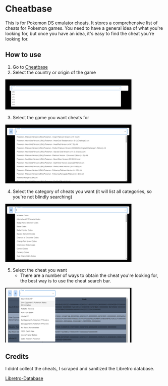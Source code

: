 # Cheatbase

This is for Pokemon DS emulator cheats. It stores a comprehensive list of cheats for Pokemon games. You need to have a general idea of what you're looking for, but once you have an idea, it's easy to find the cheat you're looking for.

## How to use

1. Go to [Cheatbase](https://cheatbase.qinbeans.net)
2. Select the country or origin of the game

  <img src="./docs/country.png" alt="Country of Origin" width="400"/>

3. Select the game you want cheats for

  <img src="./docs/game.png" alt="Game" width="400"/>

4. Select the category of cheats you want (it will list all categories, so you're not blindly searching)

  <img src="./docs/category.png" alt="Category" width="400"/>

5. Select the cheat you want
    - There are a number of ways to obtain the cheat you're looking for, the best way is to use the cheat search bar.

  <img src="./docs/cheat.png" alt="Cheat" width="400"/>

## Credits

I didnt collect the cheats, I scraped and sanitized the Libretro database.

[Libretro-Database](https://github.com/libretro/libretro-database)
